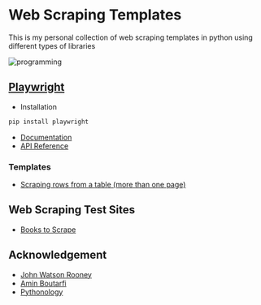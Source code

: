 # Web Scraping Templates 

This is my personal collection of web scraping templates in python using different types of libraries

![programming](https://images.unsplash.com/photo-1498050108023-c5249f4df085?q=80&w=1172&auto=format&fit=crop&ixlib=rb-4.0.3&ixid=M3wxMjA3fDB8MHxwaG90by1wYWdlfHx8fGVufDB8fHx8fA%3D%3D)

## [Playwright](https://playwright.dev/)

- Installation
```bash
pip install playwright
```
- [Documentation](https://playwright.dev/python/docs/intro)
- [API Reference](https://playwright.dev/python/docs/api/class-playwright)

### Templates
- [Scraping rows from a table (more than one page)](https://github.com/izzad2413/web_scraping_templates/blob/main/playwright/playwrigh_multi-tb.py)

## Web Scraping Test Sites
- [Books to Scrape](https://books.toscrape.com/)

## Acknowledgement
- [John Watson Rooney](https://www.youtube.com/@JohnWatsonRooney)
- [Amin Boutarfi](https://www.youtube.com/@AminBoutarfi)
- [Pythonology](https://www.youtube.com/@Pythonology)